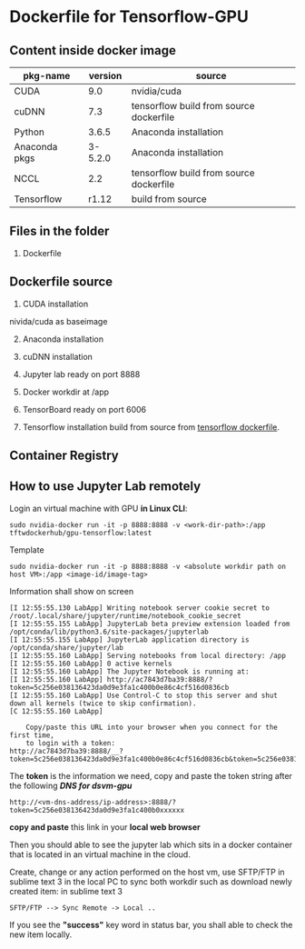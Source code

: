 # Dockerfile for Tensorflow-GPU

## Content inside docker image ##

| pkg-name | version | source |
| -------- | ------- | ------ |
| CUDA     | 9.0     | nvidia/cuda|
| cuDNN    | 7.3     | tensorflow build from source dockerfile |
| Python | 3.6.5 | Anaconda installation |
| Anaconda pkgs | 3-5.2.0 | Anaconda installation |
| NCCL | 2.2 | tensorflow build from source dockerfile |
| Tensorflow | r1.12 | build from source |

## Files in the folder ##
1.  Dockerfile


## Dockerfile source ##

1.  CUDA installation

nivida/cuda as baseimage

2.  Anaconda installation

3.  cuDNN installation

4.  Jupyter lab ready on port 8888

5.  Docker workdir at /app

6. TensorBoard ready on port 6006

7.  Tensorflow installation build from source from [tensorflow dockerfile](https://github.com/tensorflow/tensorflow/blob/master/tensorflow/tools/docker/Dockerfile.devel-gpu).



## Container Registry ##


## How to use Jupyter Lab remotely ##

Login an virtual machine with GPU __in Linux CLI__:

```
sudo nvidia-docker run -it -p 8888:8888 -v <work-dir-path>:/app tftwdockerhub/gpu-tensorflow:latest
```

Template
```
sudo nvidia-docker run -it -p 8888:8888 -v <absolute workdir path on host VM>:/app <image-id/image-tag>
```

Information shall show on screen
```
[I 12:55:55.130 LabApp] Writing notebook server cookie secret to /root/.local/share/jupyter/runtime/notebook_cookie_secret
[I 12:55:55.155 LabApp] JupyterLab beta preview extension loaded from /opt/conda/lib/python3.6/site-packages/jupyterlab
[I 12:55:55.155 LabApp] JupyterLab application directory is /opt/conda/share/jupyter/lab
[I 12:55:55.160 LabApp] Serving notebooks from local directory: /app
[I 12:55:55.160 LabApp] 0 active kernels
[I 12:55:55.160 LabApp] The Jupyter Notebook is running at:
[I 12:55:55.160 LabApp] http://ac7843d7ba39:8888/?token=5c256e038136423da0d9e3fa1c400b0e86c4cf516d0836cb
[I 12:55:55.160 LabApp] Use Control-C to stop this server and shut down all kernels (twice to skip confirmation).
[C 12:55:55.160 LabApp]

    Copy/paste this URL into your browser when you connect for the first time,
    to login with a token:
http://ac7843d7ba39:8888/__?token=5c256e038136423da0d9e3fa1c400b0e86c4cf516d0836cb&token=5c256e0381xxxxxxxxxxxxxxx__

```

The __token__ is the information we need, copy and paste the token string after the following ___DNS for dsvm-gpu___

```
http://<vm-dns-address/ip-address>:8888/?token=5c256e038136423da0d9e3fa1c400b0xxxxxx
```

__copy and paste__ this link in your __local web browser__

Then you should able to see the jupyter lab which sits in a docker container that is located in an virtual machine in the cloud.

Create, change or any action performed on the host vm, use SFTP/FTP in sublime text 3 in the local PC to sync both workdir
such as download newly created item:
in sublime text 3

```
SFTP/FTP --> Sync Remote -> Local ..
```

If you see the __"success"__ key word in status bar, you shall able to check the new item locally.